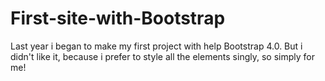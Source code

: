 # First-site-with-Bootstrap
Last year i began to make my first project with help Bootstrap 4.0. But i didn't like it, because i prefer to style all the elements singly, so simply for me!
